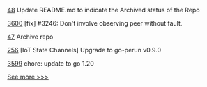 
[48](https://github.com/hyperledger/aries-protocol-test-suite/pull/48) Update README.md to indicate the Archived status of the Repo

[3600](https://github.com/hyperledger/iroha/pull/3600) [fix] #3246: Don't involve observing peer without fault.

[47](https://github.com/hyperledger/aries-protocol-test-suite/pull/47) Archive repo

[256](https://github.com/hyperledger-labs/perun-node/pull/256) [IoT State Channels] Upgrade to go-perun v0.9.0

[3599](https://github.com/hyperledger/aries-framework-go/pull/3599) chore: update to go 1.20


[See more >>>](https://start-here.hyperledger.org/pull-requests)
